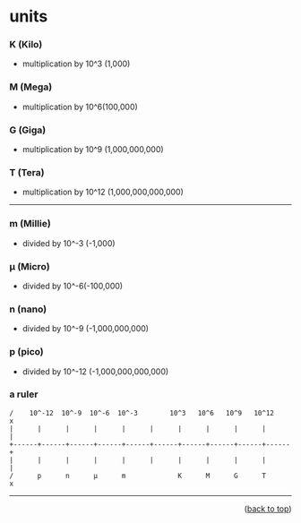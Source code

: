 <a name="topage"></a>

# units  

### K (Kilo)
* multiplication by 10^3 (1,000)

### M (Mega)
* multiplication by 10^6(100,000)

### G (Giga)
* multiplication by 10^9 (1,000,000,000)

### T (Tera)
* multiplication by 10^12 (1,000,000,000,000)

----

### m (Millie)
* divided by 10^-3 (-1,000) 

### μ (Micro)
* divided by 10^-6(-100,000)
  
### n (nano)
* divided by 10^-9 (-1,000,000,000)
  
### p (pico)
* divided by 10^-12 (-1,000,000,000,000)

### a ruler
```
/    10^-12  10^-9  10^-6  10^-3        10^3   10^6   10^9   10^12    x
|      |      |      |      |      |      |      |      |      |      |
+------+------+------+------+------+------+------+------+------+------+
|      |      |      |      |      |      |      |      |      |      |
/      p      n      μ      m             K      M      G      T      x
```

----

<p align="right">(<a href="#topage">back to top</a>)</p>
<br/>
<br/>
